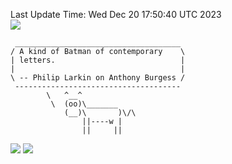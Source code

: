 Last Update Time: 
Wed Dec 20 17:50:40 UTC 2023
<br>![](https://img.shields.io/badge/%E5%A4%A7%E5%AE%B6-%E5%AE%89%E5%AE%89-green)<br>
```
 _____________________________________
/ A kind of Batman of contemporary    \
| letters.                            |
|                                     |
\ -- Philip Larkin on Anthony Burgess /
 -------------------------------------
        \   ^__^
         \  (oo)\_______
            (__)\       )\/\
                ||----w |
                ||     ||
```
![](https://github-readme-stats.vercel.app/api?username=chenlitw)
![](https://github-readme-stats.vercel.app/api/top-langs/?username=chenlitw)
